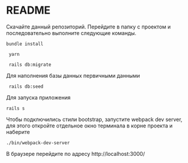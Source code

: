 # README
Скачайте данный репозиторий. Перейдите в папку с проектом и последовательно выполните следующие команды.

```bundle install```

``` yarn```

``` rails db:migrate```

Для наполнения базы данных первичными данными

``` rails db:seed```

Для запуска приложения

``` rails s ```

Чтобы подключились стили bootstrap, запустите webpack dev server, для этого откройте отдельное окно терминала в корне проекта и наберите

```./bin/webpack-dev-server```

В браузере перейдите по адресу http://localhost:3000/
